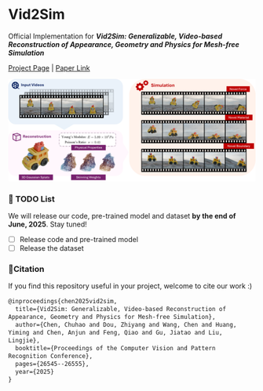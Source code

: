 # Vid2Sim

Official Implementation for ***Vid2Sim: Generalizable, Video-based Reconstruction of Appearance, Geometry and Physics for Mesh-free Simulation***

[Project Page](https://czzzzh.github.io/Vid2Sim) | [Paper Link](https://www.arxiv.org/pdf/2506.06440)

![teaser](assets/teaser.png)

### 🚧 TODO List

We will release our code, pre-trained model and dataset **by the end of June, 2025**. Stay tuned!

- [ ] Release code and pre-trained model
- [ ] Release the dataset 

### 📜Citation	

If you find this repository useful in your project, welcome to cite our work :)

```
@inproceedings{chen2025vid2sim,
  title={Vid2Sim: Generalizable, Video-based Reconstruction of Appearance, Geometry and Physics for Mesh-free Simulation},
  author={Chen, Chuhao and Dou, Zhiyang and Wang, Chen and Huang, Yiming and Chen, Anjun and Feng, Qiao and Gu, Jiatao and Liu, Lingjie},
  booktitle={Proceedings of the Computer Vision and Pattern Recognition Conference},
  pages={26545--26555},
  year={2025}
}
```

